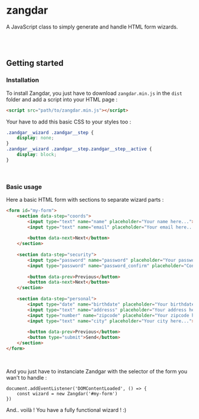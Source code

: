 # zangdar
A JavaScript class to simply generate and handle HTML form wizards.

<br><br>


## Getting started
### Installation
To install Zangdar, you just have to download `zangdar.min.js` in the `dist` folder and add a script into your HTML page :
```HTML
<script src="path/to/zangdar.min.js"></script>
```

Your have to add this basic CSS to your styles too :
```CSS
.zandgar__wizard .zandgar__step {
    display: none;
}
.zandgar__wizard .zandgar__step.zandgar__step__active {
    display: block;
}
```

<br>


### Basic usage

Here a basic HTML form with sections to separate wizard parts :
```HTML
<form id="my-form">
    <section data-step="coords">
        <input type="text" name="name" placeholder="Your name here...">
        <input type="text" name="email" placeholder="Your email here...">
        
        <button data-next>Next</button>
    </section>
    
    <section data-step="security">
        <input type="password" name="password" placeholder="Your password here...">
        <input type="password" name="password_confirm" placeholder="Confirm your password here...">
        
        <button data-prev>Previous</button>
        <button data-next>Next</button>
    </section>
    
    <section data-step="personal">
        <input type="date" name="birthdate" placeholder="Your birthdate...">
        <input type="text" name="addresss" placeholder="Your address here...">
        <input type="number" name="zipcode" placeholder="Your zipcode here...">
        <input type="text" name="city" placeholder="Your city here...">
        
        <button data-prev>Previous</button>
        <button type="submit">Send</button>
    </section>
</form>
```

<br>

And you just have to instanciate Zandgar with the selector of the form you wan't to handle :
```JS
document.addEventListener('DOMContentLoaded', () => {
    const wizard = new Zangdar('#my-form')
})
```

And.. voilà ! You have a fully functional wizard ! :)
